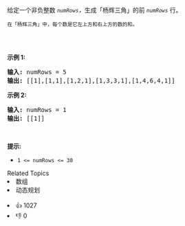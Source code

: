 <p>给定一个非负整数&nbsp;<em><code>numRows</code>，</em>生成「杨辉三角」的前&nbsp;<em><code>numRows</code>&nbsp;</em>行。</p>

<p><small>在「杨辉三角」中，每个数是它左上方和右上方的数的和。</small></p>

<p><img alt="" src="https://pic.leetcode-cn.com/1626927345-DZmfxB-PascalTriangleAnimated2.gif" /></p>

<p>&nbsp;</p>

<p><strong>示例 1:</strong></p>

<pre>
<strong>输入:</strong> numRows = 5
<strong>输出:</strong> [[1],[1,1],[1,2,1],[1,3,3,1],[1,4,6,4,1]]
</pre>

<p><strong>示例&nbsp;2:</strong></p>

<pre>
<strong>输入:</strong> numRows = 1
<strong>输出:</strong> [[1]]
</pre>

<p>&nbsp;</p>

<p><strong>提示:</strong></p>

<ul> 
 <li><code>1 &lt;= numRows &lt;= 30</code></li> 
</ul>

<div><div>Related Topics</div><div><li>数组</li><li>动态规划</li></div></div><br><div><li>👍 1027</li><li>👎 0</li></div>